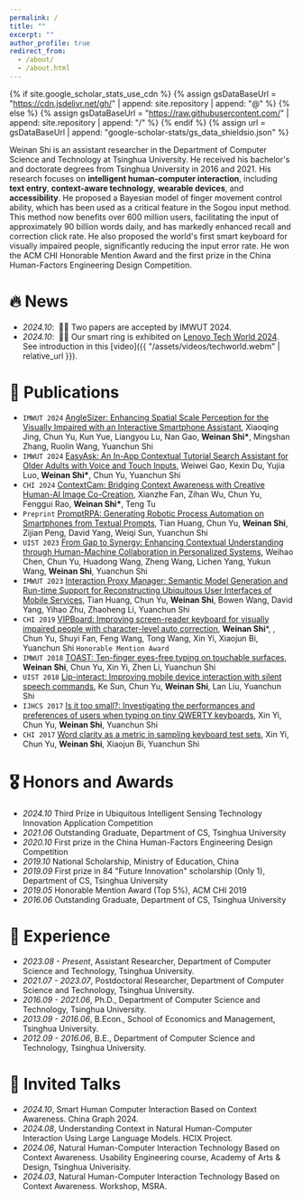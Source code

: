 ```yaml
---
permalink: /
title: ""
excerpt: ""
author_profile: true
redirect_from: 
  - /about/
  - /about.html
---
```


{% if site.google_scholar_stats_use_cdn %}
{% assign gsDataBaseUrl = "https://cdn.jsdelivr.net/gh/" | append: site.repository | append: "@" %}
{% else %}
{% assign gsDataBaseUrl = "https://raw.githubusercontent.com/" | append: site.repository | append: "/" %}
{% endif %}
{% assign url = gsDataBaseUrl | append: "google-scholar-stats/gs_data_shieldsio.json" %}

<span class='anchor' id='about-me'></span>

Weinan Shi is an assistant researcher in the Department of Computer Science and Technology at Tsinghua University. He received his bachelor's and doctorate degrees from Tsinghua University in 2016 and 2021. His research focuses on **intelligent human-computer interaction**, including **text entry**, **context-aware technology**, **wearable devices**, and **accessibility**. He proposed a Bayesian model of finger movement control ability, which has been used as a critical feature in the Sogou input method. This method now benefits over 600 million users, facilitating the input of approximately 90 billion words daily, and has markedly enhanced recall and correction click rate. He also proposed the world's first smart keyboard for visually impaired people, significantly reducing the input error rate. He won the ACM CHI Honorable Mention Award and the first prize in the China Human-Factors Engineering Design Competition.

<!-- My research interest includes neural machine translation and computer vision. I have published more than 100 papers at the top international AI conferences with total <a href='https://scholar.google.com/citations?user=CngLjRkAAAAJ'>google scholar citations <strong><span id='total_cit'>260000+</span></strong></a> (You can also use google scholar badge <a href='https://scholar.google.com/citations?user=CngLjRkAAAAJ'><img src="https://img.shields.io/endpoint?url={{ url | url_encode }}&logo=Google%20Scholar&labelColor=f6f6f6&color=9cf&style=flat&label=citations"></a>). -->


# 🔥 News
- *2024.10*: &nbsp;🎉🎉 Two papers are accepted by IMWUT 2024. 
- *2024.10*: &nbsp;🎉🎉 Our smart ring is exhibited on [Lenovo Tech World 2024](https://www.lenovo.com/us/en/events/techworld/?srsltid=AfmBOooAuR1-wjHR2lAeneZNXpWOy1nSUQ6SbrQ9lf3xdXp3LlttRxNA). See introduction in this [video]({{ "/assets/videos/techworld.webm" | relative_url }}).

# 📝 Publications 

<!-- <div class='paper-box'><div class='paper-box-image'><div><div class="badge">CVPR 2016</div><img src='images/500x300.png' alt="sym" width="100%"></div></div>
<div class='paper-box-text' markdown="1">

[Deep Residual Learning for Image Recognition](https://openaccess.thecvf.com/content_cvpr_2016/papers/He_Deep_Residual_Learning_CVPR_2016_paper.pdf)

**Kaiming He**, Xiangyu Zhang, Shaoqing Ren, Jian Sun

[**Project**](https://scholar.google.com/citations?view_op=view_citation&hl=zh-CN&user=DhtAFkwAAAAJ&citation_for_view=DhtAFkwAAAAJ:ALROH1vI_8AC) <strong><span class='show_paper_citations' data='DhtAFkwAAAAJ:ALROH1vI_8AC'></span></strong>
- Lorem ipsum dolor sit amet, consectetur adipiscing elit. Vivamus ornare aliquet ipsum, ac tempus justo dapibus sit amet. 
</div>
</div> -->


- `IMWUT 2024` [AngleSizer: Enhancing Spatial Scale Perception for the Visually Impaired with an Interactive Smartphone Assistant](https://dl.acm.org/doi/abs/10.1145/3678525), Xiaoqing Jing, Chun Yu, Kun Yue, Liangyou Lu, Nan Gao, **Weinan Shi\***, Mingshan Zhang, Ruolin Wang, Yuanchun Shi
- `IMWUT 2024` [EasyAsk: An In-App Contextual Tutorial Search Assistant for Older Adults with Voice and Touch Inputs](https://dl.acm.org/doi/abs/10.1145/3678516), Weiwei Gao, Kexin Du, Yujia Luo, **Weinan Shi\***, Chun Yu, Yuanchun Shi
- `CHI 2024` [ContextCam: Bridging Context Awareness with Creative Human-AI Image Co-Creation](https://dl.acm.org/doi/abs/10.1145/3613904.3642129), Xianzhe Fan, Zihan Wu, Chun Yu, Fenggui Rao, **Weinan Shi\***, Teng Tu
- `Preprint` [PromptRPA: Generating Robotic Process Automation on Smartphones from Textual Prompts](https://arxiv.org/abs/2404.02475), Tian Huang, Chun Yu, **Weinan Shi**, Zijian Peng, David Yang, Weiqi Sun, Yuanchun Shi
- `UIST 2023` [From Gap to Synergy: Enhancing Contextual Understanding through Human-Machine Collaboration in Personalized Systems](https://dl.acm.org/doi/abs/10.1145/3586183.3606741), Weihao Chen, Chun Yu, Huadong Wang, Zheng Wang, Lichen Yang, Yukun Wang, **Weinan Shi**, Yuanchun Shi
- `IMWUT 2023` [Interaction Proxy Manager: Semantic Model Generation and Run-time Support for Reconstructing Ubiquitous User Interfaces of Mobile Services](https://dl.acm.org/doi/abs/10.1145/3610929), Tian Huang, Chun Yu, **Weinan Shi**, Bowen Wang, David Yang, Yihao Zhu, Zhaoheng Li, Yuanchun Shi
- `CHI 2019` [VIPBoard: Improving screen-reader keyboard for visually impaired people with character-level auto correction](https://dl.acm.org/doi/abs/10.1145/3290605.3300747), **Weinan Shi***, , Chun Yu, Shuyi Fan, Feng Wang, Tong Wang, Xin Yi, Xiaojun Bi, Yuanchun Shi `Honorable Mention Award`
- `IMWUT 2018` [TOAST: Ten-finger eyes-free typing on touchable surfaces](https://dl.acm.org/doi/abs/10.1145/3191765), **Weinan Shi**, Chun Yu, Xin Yi, Zhen Li, Yuanchun Shi
- `UIST 2018` [Lip-interact: Improving mobile device interaction with silent speech commands](https://dl.acm.org/doi/abs/10.1145/3242587.3242599), Ke Sun, Chun Yu, **Weinan Shi**, Lan Liu, Yuanchun Shi
- `IJHCS 2017` [Is it too small?: Investigating the performances and preferences of users when typing on tiny QWERTY keyboards](https://www.sciencedirect.com/science/article/pii/S1071581917300654), Xin Yi, Chun Yu, **Weinan Shi**, Yuanchun Shi
- `CHI 2017` [Word clarity as a metric in sampling keyboard test sets](https://dl.acm.org/doi/abs/10.1145/3025453.3025701), Xin Yi, Chun Yu, **Weinan Shi**, Xiaojun Bi, Yuanchun Shi

# 🎖 Honors and Awards
- *2024.10* Third Prize in Ubiquitous Intelligent Sensing Technology Innovation Application Competition
- *2021.06* Outstanding Graduate, Department of CS, Tsinghua University
- *2020.10* First prize in the China Human-Factors Engineering Design Competition
- *2019.10* National Scholarship, Ministry of Education, China
- *2019.09* First prize in 84 "Future Innovation" scholarship (Only 1), Department of CS, Tsinghua University
- *2019.05* Honorable Mention Award (Top 5%), ACM CHI 2019
- *2016.06* Outstanding Graduate, Department of CS, Tsinghua University


# 📖 Experience
- *2023.08 -  Present*, Assistant Researcher, Department of Computer Science and Technology, Tsinghua University.
- *2021.07 - 2023.07*, Postdoctoral Researcher, Department of Computer Science and Technology, Tsinghua University.
- *2016.09 - 2021.06*, Ph.D., Department of Computer Science and Technology, Tsinghua University. 
- *2013.09 - 2016.06*, B.Econ., School of Economics and Management, Tsinghua University.
- *2012.09 - 2016.06*, B.E., Department of Computer Science and Technology, Tsinghua University.

# 💬 Invited Talks
- *2024.10*, Smart Human Computer Interaction Based on Context Awareness. China Graph 2024. 
- *2024.08*, Understanding Context in Natural Human-Computer Interaction Using Large Language Models. HCIX Project. 
- *2024.06*, Natural Human-Computer Interaction Technology Based on Context Awareness. Usability Engineering course, Academy of Arts & Design, Tsinghua Univerisity.
- *2024.03*, Natural Human-Computer Interaction Technology Based on Context Awareness. Workshop, MSRA.

<!-- # 💻 Internships
- *2019.05 - 2020.02*, [Lorem](https://github.com/), China. -->